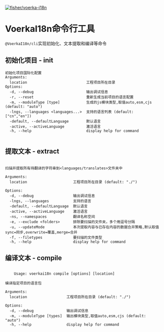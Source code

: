 [![fisher/voerka-i18n](https://gitee.com/zhangfisher/voerka-i18n/widgets/widget_card.svg?colors=4183c4,ffffff,ffffff,e3e9ed,666666,9b9b9b)](https://gitee.com/zhangfisher/voerka-i18n)

# VoerkaI18n命令行工具

`@VoerkaI18n/cli`实现初始化、文本提取和编译等命令

## 初始化项目 - init 

```shell 
初始化项目国际化配置
Arguments:
  location                           工程项目所在目录
Options:
  -d, --debug                        输出调试信息
  -r, --reset                        重新生成当前项目的语言配置
  -m, --moduleType [type]            生成的js模块类型,取值auto,esm,cjs (default: "auto")
  -lngs, --languages <languages...>  支持的语言列表 (default: ["cn","en"])
  -default, --defaultLanguage        默认语言
  -active, --activeLanguage          激活语言
  -h, --help                         display help for command


```


## 提取文本 - extract

```shell 

扫描并提取所有待翻译的字符串到<languages/translates>文件夹中

Arguments:
  location                     工程项目所在目录 (default: "./")

Options:
  -d, --debug                  输出调试信息
  -lngs, --languages           支持的语言
  -default, --defaultLanguage  默认语言
  -active, --activeLanguage    激活语言
  -ns, --namespaces            翻译名称空间
  -e, --exclude <folders>      排除要扫描的文件夹，多个用逗号分隔
  -u, --updateMode             本次提取内容与已存在内容的数据合并策略,默认取值sync=同步,overwrite=覆盖,merge=合并
  -f, --filetypes              要扫描的文件类型
  -h, --help                   display help for command

```

## 编译文本 - compile

```shell 

    Usage: voerkai18n compile [options] [location]

编译指定项目的语言包

Arguments:
  location                  工程项目所在目录 (default: "./")

Options:
  -d, --debug               输出调试信息
  -m, --moduleType [types]  输出模块类型,取值auto,esm,cjs (default: "auto")
  -h, --help                display help for command

```

